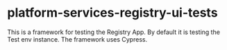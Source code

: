 # platform-services-registry-ui-tests

This is a framework for testing the Registry App. 
By default it is testing the Test env instance.
The framework uses Cypress.
